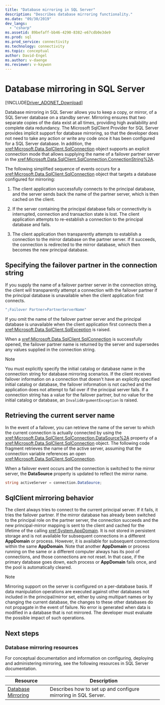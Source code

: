 ```yaml
---
title: "Database mirroring in SQL Server"
description: "Describes database mirroring functionality."
ms.date: "09/30/2019"
dev_langs: 
  - "csharp"
ms.assetid: 89befaff-bb46-4290-8382-e67cdb0e3de9
ms.prod: sql
ms.prod_service: connectivity
ms.technology: connectivity
ms.topic: conceptual
author: David-Engel
ms.author: v-daenge
ms.reviewer: v-kaywon
---
```

# Database mirroring in SQL Server

[!INCLUDE[Driver_ADONET_Download](../../../includes/driver_adonet_download.md)]

Database mirroring in SQL Server allows you to keep a copy, or mirror, of a SQL Server database on a standby server. Mirroring ensures that two separate copies of the data exist at all times, providing high availability and complete data redundancy. The Microsoft SqlClient Provider for SQL Server provides implicit support for database mirroring, so that the developer does not need to take any action or write any code once it has been configured for a SQL Server database. In addition, the <xref:Microsoft.Data.SqlClient.SqlConnection> object supports an explicit connection mode that allows supplying the name of a failover partner server in the <xref:Microsoft.Data.SqlClient.SqlConnection.ConnectionString%2A>.  
  
The following simplified sequence of events occurs for a <xref:Microsoft.Data.SqlClient.SqlConnection> object that targets a database configured for mirroring:  
  
1. The client application successfully connects to the principal database, and the server sends back the name of the partner server, which is then cached on the client.  
  
2. If the server containing the principal database fails or connectivity is interrupted, connection and transaction state is lost. The client application attempts to re-establish a connection to the principal database and fails.  
  
3. The client application then transparently attempts to establish a connection to the mirror database on the partner server. If it succeeds, the connection is redirected to the mirror database, which then becomes the new principal database.  
  
## Specifying the failover partner in the connection string  
If you supply the name of a failover partner server in the connection string, the client will transparently attempt a connection with the failover partner if the principal database is unavailable when the client application first connects.  
  
```csharp
";Failover Partner=PartnerServerName"  
```  
  
If you omit the name of the failover partner server and the principal database is unavailable when the client application first connects then a <xref:Microsoft.Data.SqlClient.SqlException> is raised.  
  
When a <xref:Microsoft.Data.SqlClient.SqlConnection> is successfully opened, the failover partner name is returned by the server and supersedes any values supplied in the connection string.  
  
> [!NOTE]
>  You must explicitly specify the initial catalog or database name in the connection string for database mirroring scenarios. If the client receives failover information on a connection that doesn't have an explicitly specified initial catalog or database, the failover information is not cached and the application does not attempt to fail over if the principal server fails. If a connection string has a value for the failover partner, but no value for the initial catalog or database, an `InvalidArgumentException` is raised.  
  
## Retrieving the current server name  
In the event of a failover, you can retrieve the name of the server to which the current connection is actually connected by using the <xref:Microsoft.Data.SqlClient.SqlConnection.DataSource%2A> property of a <xref:Microsoft.Data.SqlClient.SqlConnection> object. The following code fragment retrieves the name of the active server, assuming that the connection variable references an open <xref:Microsoft.Data.SqlClient.SqlConnection>.  
  
When a failover event occurs and the connection is switched to the mirror server, the **DataSource** property is updated to reflect the mirror name.  
  
```csharp  
string activeServer = connection.DataSource;  
```  
  
## SqlClient mirroring behavior  
The client always tries to connect to the current principal server. If it fails, it tries the failover partner. If the mirror database has already been switched to the principal role on the partner server, the connection succeeds and the new principal-mirror mapping is sent to the client and cached for the lifetime of the calling <xref:System.AppDomain>. It is not stored in persistent storage and is not available for subsequent connections in a different **AppDomain** or process. However, it is available for subsequent connections within the same **AppDomain**. Note that another **AppDomain** or process running on the same or a different computer always has its pool of connections, and those connections are not reset. In that case, if the primary database goes down, each process or **AppDomain** fails once, and the pool is automatically cleared.  
  
> [!NOTE]
>  Mirroring support on the server is configured on a per-database basis. If data manipulation operations are executed against other databases not included in the principal/mirror set, either by using multipart names or by changing the current database, the changes to these other databases do not propagate in the event of failure. No error is generated when data is modified in a database that is not mirrored. The developer must evaluate the possible impact of such operations.  
  
## Next steps
### Database mirroring resources  
For conceptual documentation and information on configuring, deploying and administering mirroring, see the following resources in SQL Server documentation.  
  
|Resource|Description|  
|--------------|-----------------|  
|[Database Mirroring](../../../database-engine/database-mirroring/database-mirroring-sql-server.md)|Describes how to set up and configure mirroring in SQL Server.|  
